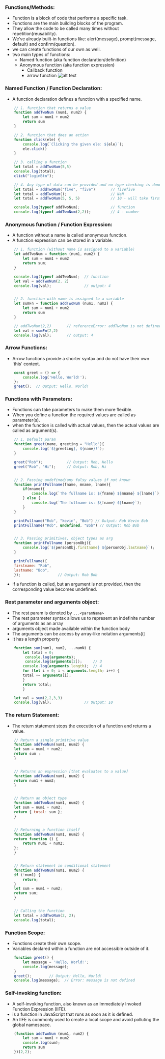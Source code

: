 ### Functions/Methods:
- Function is a block of code that performs a specific task.
- Functions are the main building blocks of the program.
- They allow the code to be called many times without repetition(reusability).
- We’ve already built-in functions like: alert(message), prompt(message, default) and confirm(question).
- we can create functions of our own as well.
- two main types of functions:
    - Named function (aka function declaration/definition)
    - Anonymous function (aka function expression)
        - Callback function
        - arrow function
![alt text](<../Others/function definition.png>)


### Named Function / Function Declaration:
- A function declaration defines a function with a specified name.

```js
    // 1. function that returns a value
    function addTwoNum (num1, num2) {
        let sum = num1 + num2
        return sum
    }

    // 2. function that does an action
    function click(ele) {
        console.log(`Clicking the given ele: ${ele}`);
        ele.click()
    }

    // 3. calling a function
    let total = addTwoNum(5,5)
    console.log(total);
    click("loginBtn");

    // 4. Any type of data can be provided and no type checking is done (cons in js)
    let total = addTwoNum("five", "five")       // fivefive
    let total = addTwoNum();                    // NaN
    let total = addTwoNum(5, 5, 5)              // 10 - will take first two arguments & ignore the rest

    console.log(typeof addTwoNum);              // function 
    console.log(typeof addTwoNum(2,2));         // 4 - number
```


### Anonymous function / Function Expression:
- A function without a name is called anonymous function.
- A function expression can be stored in a variable.

```js
    // 1. function (without name is assigned to a variable)
    let addTwoNum = function (num1, num2) {
        let sum = num1 + num2
        return sum;
    }

    console.log(typeof addTwoNum);  // function
    let val = addTwoNum(2, 2)
    console.log(val);               // output: 4


    // 2. function with name is assigned to a variable
    let sumFn = function addTwoNum (num1, num2) {
        let sum = num1 + num2
        return sum
    }

    // addTwoNum(2,2)       // referenceError: addTwoNum is not defined
    let val = sumFn(2,2)
    console.log(val);       // output: 4
```


### Arrow Functions:
- Arrow functions provide a shorter syntax and do not have their own 'this' context.

```js
    const greet = () => {
        console.log('Hello, World!');
    };
    greet();  // Output: Hello, World!
```


### Functions with Parameters:
- Functions can take parameters to make them more flexible.
- When you define a function the required values are called as parameter(s).
- when the function is called with actual values, then the actual values are called as argument(s).

```js
    // 1. Default param
    function greet(name, greeting = "Hello"){
        console.log(`${greeting}, ${name}!`);
    }

    greet("Rob");           // Output: Rob, Hello
    greet("Rob", "Hi");     // Output: Rob, Hi


    // 2. Passing undefined/any falsy values if not known
    function printFullname(fname, mname, lname){
        if(mname){
            console.log(`The fullname is: ${fname} ${mname} ${lname}`);
        } else {
            console.log(`The fullname is: ${fname} ${lname}`);
        }
    }

    printFullname("Rob", "kevin", "Bob") // Output: Rob Kevin Bob
    printFullname("Rob", undefined, "Bob") // Output: Rob Bob


    // 3. Passing primitives, object types as arg
    function printFullname (personObj){
        console.log(`${personObj.firstname} ${personObj.lastname}`);
    }

    printFullname({
    firstname: "Rob",
    lastname: "Bob",
    });                 // Output: Rob Bob
```

- If a function is called, but an argument is not provided, 
  then the corresponding value becomes undefined.



### Rest parameter and arguments object:
- The rest param is denoted by `...<paramName> `
- The rest parameter syntax allows us to represent an indefinite number of arguments as an array
- arguments object made available within the function body
- The arguments can be access by array-like notation arguments[i]
- It has a length property

```js
    function sum(num1, num2, ...numN) {
        let total = 0;
         console.log(arguments);
         console.log(arguments[2]);     // 3
        console.log(arguments.length);  // 4
        for (let i = 0; i < arguments.length; i++) {
        total += arguments[i];
        }
        return total;
        }

    let val = sum(2,2,3,3)
    console.log(val);               // Output: 10
```


### The return Statement:
- The return statement stops the execution of a function and returns a value.

```js
    // Return a single primitive value
    function addTwoNum(num1, num2) {
    let sum = num1 + num2;
    return sum ;
    }


    // Returns an expression [that evaluates to a value]
    function addTwoNum(num1, num2) {
    return num1 + num2;
    }


    // Return an object type
    function addTwoNum(num1, num2) {
    let sum = num1 + num2;
    return { total: sum };
    }


    // Returning a function itself
    function addTwoNum(num1, num2) {
    return function () {
        return num1 + num2;
    };
    }


    // Return statement in conditional statement
    function addTwoNum(num1, num2) {
    if (!num1) {
        return;
    }
    let sum = num1 + num2;
    return sum;
    }


    // Calling the function
    let total = addTwoNum(2, 2);
    console.log(total);
```


### Function Scope:
- Functions create their own scope. 
- Variables declared within a function are not accessible outside of it.

```js
    function greet() {
        let message = 'Hello, World!';
        console.log(message);
    }
    greet();        // Output: Hello, World!
    console.log(message);  // Error: message is not defined
```


### Self-invoking function:
- A self-invoking function, also known as an Immediately Invoked Function Expression (IIFE).
- is a function in JavaScript that runs as soon as it is defined. 
- An IIFE is commonly used to create a local scope and avoid polluting the global namespace.

```js
    (function addTwoNum (num1, num2) {
        let sum = num1 + num2
        console.log(sum);
        return sum
    })(2,2);
```